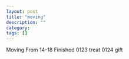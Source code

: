 ```yaml
---
layout: post
title: "moving"
description: ""
category: 
tags: []
---
```

Moving 
From 14-18
Finished
0123 treat
0124 gift 
